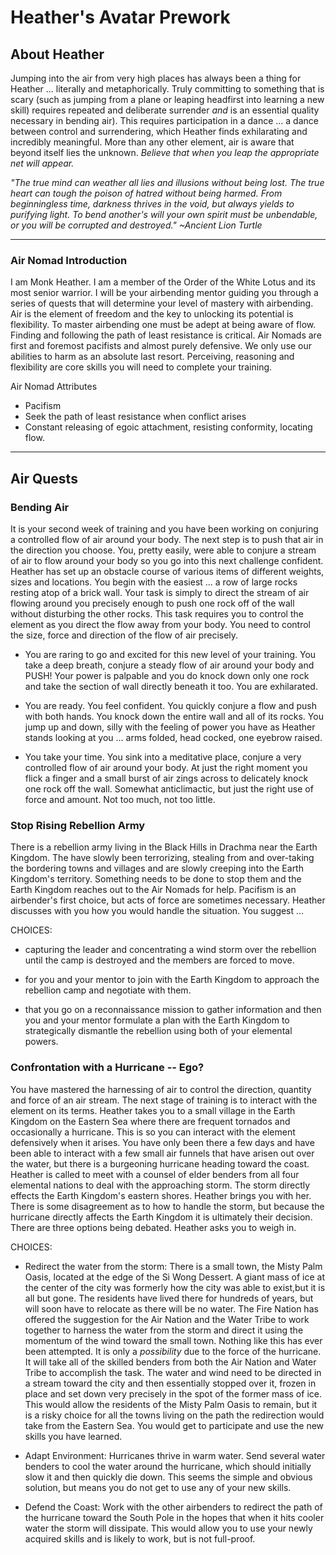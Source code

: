 # Heather's Avatar Prework

## About Heather
Jumping into the air from very high places has always been a thing for Heather ... literally and metaphorically. Truly committing to something that is scary (such as jumping from a plane or leaping headfirst into learning a new skill) requires repeated and deliberate surrender *and* is an essential quality necessary in bending air). This requires participation in a dance ... a dance between control and surrendering, which Heather finds exhilarating and incredibly meaningful. More than any other element, air is aware that beyond itself lies the unknown. *Believe that when you leap the appropriate net will appear.*

*"The true mind can weather all lies and illusions without being lost. The true heart can tough the poison of hatred without being harmed. From beginningless time, darkness thrives in the void, but always yields to purifying light. To bend another's will your own spirit must be unbendable, or you will be corrupted and destroyed." ~Ancient Lion Turtle*

***
### Air Nomad Introduction

I am Monk Heather. I am a member of the Order of the White Lotus and its most senior warrior. I will be your airbending mentor guiding you through a series of quests that will determine your level of mastery with airbending. Air is the element of freedom and the key to unlocking its potential is flexibility. To master airbending one must be adept at being aware of flow. Finding and following the path of least resistance is critical. Air Nomads are first and foremost pacifists and almost purely defensive. We only use our abilities to harm as an absolute last resort. Perceiving, reasoning and flexibility are core skills you will need to complete your training.

Air Nomad Attributes
* Pacifism
* Seek the path of least resistance when conflict arises
* Constant releasing of egoic attachment, resisting conformity, locating flow.

***
## Air Quests

### Bending Air

It is your second week of training and you have been working on conjuring a controlled flow of air around your body. The next step is to push that air in the direction you choose. You, pretty easily, were able to conjure a stream of air to flow around your body so you go into this next challenge confident. Heather has set up an obstacle course of various items of different weights, sizes and locations. You begin with the easiest ... a row of large rocks resting atop of a brick wall. Your task is simply to direct the stream of air flowing around you precisely enough to push one rock off of the wall without disturbing the other rocks. This task requires you to control the element as you direct the flow away from your body. You need to control the size, force and direction of the flow of air precisely.

* You are raring to go and excited for this new level of your training. You take a deep breath, conjure a steady flow of air around your body and PUSH! Your power is palpable and you do knock down only one rock and take the section of wall directly beneath it too. You are exhilarated. 

* You are ready. You feel confident. You quickly conjure a flow and push with both hands. You knock down the entire wall and all of its rocks. You jump up and down, silly with the feeling of power you have as Heather stands looking at you ... arms folded, head cocked, one eyebrow raised.

* You take your time. You sink into a meditative place, conjure a very controlled flow of air around your body. At just the right moment you flick a finger and a small burst of air zings across to delicately knock one rock off the wall. Somewhat anticlimactic, but just the right use of force and amount. Not too much, not too little.

### Stop Rising Rebellion Army

There is a rebellion army living in the Black Hills in Drachma near the Earth Kingdom. The have slowly been terrorizing, stealing from and over-taking the bordering towns and villages and are slowly creeping into the Earth Kingdom's territory. Something needs to be done to stop them and the Earth Kingdom reaches out to the Air Nomads for help. Pacifism is an airbender's first choice, but acts of force are sometimes necessary. Heather discusses with you how you would handle the situation. You suggest ...

CHOICES:

* capturing the leader and concentrating a wind storm over the rebellion until the camp is destroyed and the members are forced to move. 

* for you and your mentor to join with the Earth Kingdom to approach the rebellion camp and negotiate with them.

* that you go on a reconnaissance mission to gather information and then you and your mentor formulate a plan with the Earth Kingdom to strategically dismantle the rebellion using both of your elemental powers.    

### Confrontation with a Hurricane -- Ego?

You have mastered the harnessing of air to control the direction, quantity and force of an air stream. The next stage of training is to interact with the element on its terms. Heather takes you to a small village in the Earth Kingdom on the Eastern Sea where there are frequent tornados and occasionally a hurricane. This is so you can interact with the element defensively when it arises. You have only been there a few days and have been able to interact with a few small air funnels that have arisen out over the water, but there is a burgeoning hurricane heading toward the coast. Heather is called to meet with a counsel of elder benders from all four elemental nations to deal with the approaching storm. The storm directly effects the Earth Kingdom's eastern shores. Heather brings you with her. There is some disagreement as to how to handle the storm, but because the hurricane directly affects the Earth Kingdom it is ultimately their decision. There are three options being debated. Heather asks you to weigh in.

CHOICES:

* Redirect the water from the storm: There is a small town, the Misty Palm Oasis, located at the edge of the Si Wong Dessert. A giant mass of ice at the center of the city was formerly how the city was able to exist,but it is all but gone. The residents have lived there for hundreds of years, but will soon have to relocate as there will be no water. The Fire Nation has offered the suggestion for the Air Nation and the Water Tribe to work together to harness the water from the storm and direct it using the momentum of the wind toward the small town. Nothing like this has ever been attempted. It is only a *possibility* due to the force of the hurricane. It will take all of the skilled benders from both the Air Nation and Water Tribe to accomplish the task. The water and wind need to be directed in a stream toward the city and then essentially stopped over it, frozen in place and set down very precisely in the spot of the former mass of ice. This would allow the residents of the Misty Palm Oasis to remain, but it is a risky choice for all the towns living on the path the redirection would take from the Eastern Sea. You would get to participate and use the new skills you have learned.

* Adapt Environment: Hurricanes thrive in warm water. Send several water benders to cool the water around the hurricane, which should initially slow it and then quickly die down. This seems the simple and obvious solution, but means you do not get to use any of your new skills.

* Defend the Coast: Work with the other airbenders to redirect the path of the hurricane toward the South Pole in the hopes that when it hits cooler water the storm will dissipate. This would allow you to use your newly acquired skills and is likely to work, but is not full-proof.